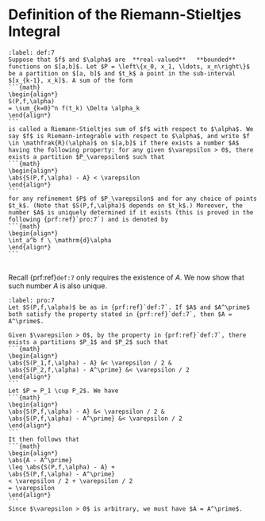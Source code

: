 # Definition of the Riemann-Stieltjes Integral
````{prf:definition} 
:label: def:7
Suppose that $f$ and $\alpha$ are  **real-valued**   **bounded**  functions on $[a,b]$. Let $P = \left\{x_0, x_1, \ldots, x_n\right\}$ be a partition on $[a, b]$ and $t_k$ a point in the sub-interval $[x_{k-1}, x_k]$. A sum of the form 
```{math}
\begin{align*}
S(P,f,\alpha)
= \sum_{k=0}^n f(t_k) \Delta \alpha_k
\end{align*}
```
is called a Riemann-Stieltjes sum of $f$ with respect to $\alpha$. We say $f$ is Riemann-integrable with respect to $\alpha$, and write $f \in \mathfrak{R}(\alpha)$ on $[a,b]$ if there exists a number $A$ having the following property: for any given $\varepsilon > 0$, there exists a partition $P_\varepsilon$ such that 
```{math}
\begin{align*}
\abs{S(P,f,\alpha) - A} < \varepsilon
\end{align*}
```
for any refinement $P$ of $P_\varepsilon$ and for any choice of points $t_k$. (Note that $S(P,f,\alpha)$ depends on $t_k$.) Moreover, the number $A$ is uniquely determined if it exists (this is proved in the following {prf:ref}`pro:7`) and is denoted by 
```{math}
\begin{align*}
\int_a^b f \ \mathrm{d}\alpha
\end{align*}
```
````
\
Recall {prf:ref}`def:7` only requires the existence of $A$. We now show that such number $A$ is also unique.
````{prf:proposition} 
:label: pro:7
Let $S(P,f,\alpha)$ be as in {prf:ref}`def:7`. If $A$ and $A^\prime$ both satisfy the property stated in {prf:ref}`def:7`, then $A = A^\prime$.
````
````{prf:proof}
Given $\varepsilon > 0$, by the property in {prf:ref}`def:7`, there exists a partitions $P_1$ and $P_2$ such that  
```{math}
\begin{align*}
\abs{S(P_1,f,\alpha) - A} &< \varepsilon / 2 &
\abs{S(P_2,f,\alpha) - A^\prime} &< \varepsilon / 2
\end{align*}
```
Let $P = P_1 \cup P_2$. We have
```{math}
\begin{align*}
\abs{S(P,f,\alpha) - A} &< \varepsilon / 2 &
\abs{S(P,f,\alpha) - A^\prime} &< \varepsilon / 2
\end{align*}
```
It then follows that
```{math}
\begin{align*}
\abs{A - A^\prime}
\leq \abs{S(P,f,\alpha) - A} +
\abs{S(P,f,\alpha) - A^\prime} 
< \varepsilon / 2 + \varepsilon / 2
= \varepsilon
\end{align*}
```
Since $\varepsilon > 0$ is arbitrary, we must have $A = A^\prime$.
````
